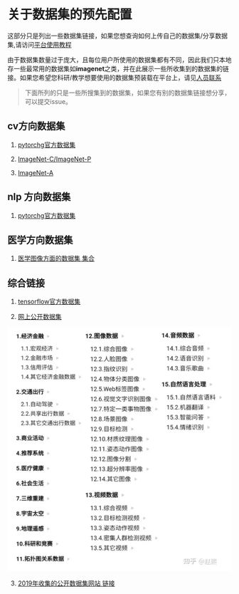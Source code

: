 # 关于数据集的预先配置

这部分只是列出一些数据集链接，如果您想查询如何上传自己的数据集/分享数据集,请访问[平台使用教程](/docs/SothisAI/UsePlatform.md/#21数据集)

由于数据集数量过于庞大，且每位用户所使用的数据集都有不同，因此我们只本地存一些最常用的数据集如**imagenet**之类，并在此展示一些所收集到的数据集的链接。如果您希望您科研/教学想要使用的数据集预装载在平台上，请见[人员联系](/docs/README.md/)

> 下面所列的只是一些所搜集到的数据集，如果您有别的数据集链接想分享，可以提交issue。

## cv方向数据集
1. [pytorchg官方数据集](https://pytorch.org/vision/0.13/datasets.html)

2. [ImageNet-C/ImageNet-P](https://github.com/hendrycks/robustness)

3. [ImageNet-A](https://github.com/hendrycks/robustness)


## nlp 方向数据集
1. [pytorchg官方数据集](https://pytorch.org/text/stable/datasets.html)


## 医学方向数据集
1. [医学图像方面的数据集 集合](https://github.com/sfikas/medical-imaging-datasets)

## 综合链接
1. [tensorflow官方数据集](https://tensorflow.google.cn/datasets/catalog/overview)

2. [网上公开数据集](https://zhuanlan.zhihu.com/p/25138563)

![网上公开数据集内容](./dataset_images//Dataset.png)

3. [2019年收集的公开数据集网站 链接](https://zhuanlan.zhihu.com/p/55775309)
